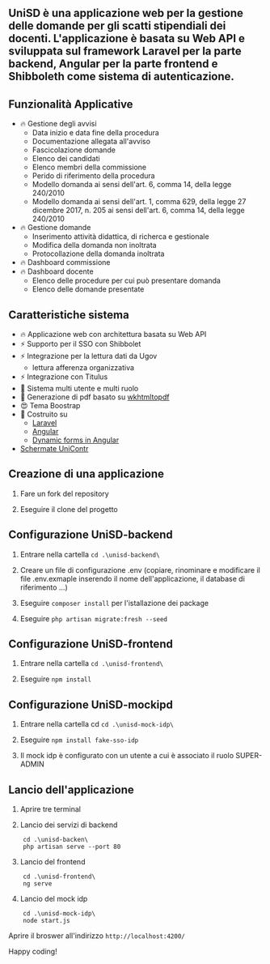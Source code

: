 UniSD è una applicazione web per la gestione delle domande per gli scatti stipendiali dei docenti. L'applicazione è basata su Web API e sviluppata sul framework Laravel per la parte backend, Angular per la parte frontend e Shibboleth come sistema di autenticazione.
-------------------------------

## Funzionalità Applicative

- 🔥 Gestione degli avvisi 
    - Data inizio e data fine della procedura
    - Documentazione allegata all'avviso
    - Fascicolazione domande
    - Elenco dei candidati
    - Elenco membri della commissione
    - Perido di riferimento della procedura
    - Modello domanda ai sensi dell'art. 6, comma 14, della legge 240/2010
    - Modello domanda ai sensi dell'art. 1, comma 629, della legge 27 dicembre 2017, n. 205 ai sensi dell'art. 6, comma 14, della legge 240/2010
- 🔥 Gestione domande
    - Inserimento attività didattica, di richerca e gestionale
    - Modifica della domanda non inoltrata
    - Protocollazione della domanda inoltrata    
- 🔥 Dashboard commissione 
- 🔥 Dashboard docente 
    - Elenco delle procedure per cui può presentare domanda
    - Elenco delle domande presentate

## Caratteristiche sistema

- 🔥 Applicazione web con architettura basata su Web API
- ⚡️ Supporto per il SSO con Shibbolet
- ⚡️ Integrazione per la lettura dati da Ugov
    - lettura afferenza organizzativa
- ⚡️ Integrazione con Titulus 
- 📝 Sistema multi utente e multi ruolo
- 📝 Generazione di pdf basato su [wkhtmltopdf](https://github.com/barryvdh/laravel-snappy)
- 😍 Tema Boostrap 
- 💪 Costruito su 
    - [Laravel](https://laravel.com/) 
    - [Angular](https://angular.io/)
    - [Dynamic forms in Angular](https://formly.dev/)
- [Schermate UniContr](UniContr.pdf)

## Creazione di una applicazione

1) Fare un fork del repository 

2) Eseguire il clone del progetto 

## Configurazione UniSD-backend

1) Entrare nella cartella `cd .\unisd-backend\`

2) Creare un file di configurazione .env (copiare, rinominare e modificare il file .env.exmaple inserendo il nome dell'applicazione, 
il database di riferimento ...)

3) Eseguire `composer install` per l'istallazione dei package

4) Eseguire `php artisan migrate:fresh --seed` 

## Configurazione UniSD-frontend

1) Entrare nella cartella `cd .\unisd-frontend\`

2) Eseguire `npm install`
   
## Configurazione UniSD-mockipd

1) Entrare nella cartella cd `cd .\unisd-mock-idp\`

2) Eseguire  `npm install fake-sso-idp`

3) Il mock idp è configurato con un utente a cui è associato il ruolo SUPER-ADMIN


## Lancio dell'applicazione

1) Aprire tre terminal

2) Lancio dei servizi di backend 

```   
    cd .\unisd-backen\
    php artisan serve --port 80
``` 

3) Lancio del frontend

```
    cd .\unisd-frontend\
    ng serve
```

4) Lancio del mock idp

```
    cd .\unisd-mock-idp\  
    node start.js
``` 

Aprire il broswer all'indirizzo  `http://localhost:4200/`










Happy coding! 

